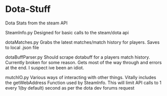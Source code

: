 Dota-Stuff
==========

Dota Stats from the steam API


SteamInfo.py 
  Designed for basic calls to the steam/dota api
  
dotaMatches.py 
  Grabs the latest matches/match history for players. Saves to local .json file

dotaBuffParser.py 
  Should scrape dotabuff for a players match history.
    Currently broken for some reason.
    Gets most of the way through and errors at the end.
    I suspect ive been an idiot.
  
mutchIO.py
  Various ways of interacting with other things.
  Vitally includes the getWebAddress Function used by SteamInfo.
    This will limit API calls to 1 every 1(by default) second as per the dota dev forums request
  

